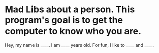 # Mad Libs about a person. This program's goal is to get the computer to know who you are.
Hey, my name is ____. I am ____ years old. For fun, I like to ____ and ____. 
